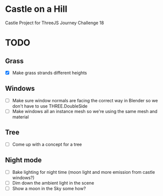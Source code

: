 # Castle on a Hill

Castle Project for ThreeJS Journey Challenge 18

# TODO

## Grass

- [x] Make grass strands different heights

## Windows

- [ ] Make sure window normals are facing the correct way in Blender so we don't have to use THREE.DoubleSide
- [ ] Make windows all an instance mesh so we're using the same mesh and material

## Tree

- [ ] Come up with a concept for a tree

## Night mode

- [ ] Bake lighting for night time (moon light and more emission from castle windows?)
- [ ] Dim down the ambient light in the scene
- [ ] Show a moon in the Sky some how?
